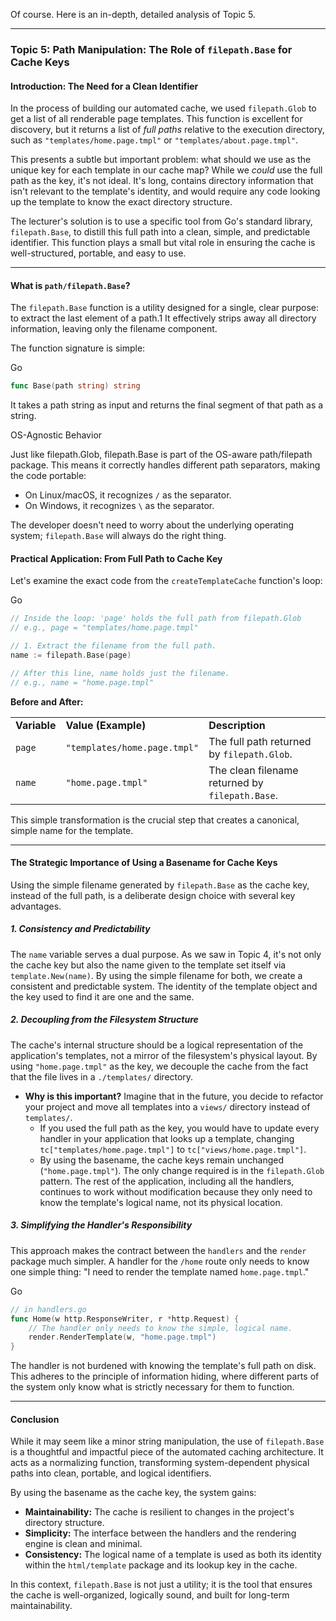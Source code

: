 Of course. Here is an in-depth, detailed analysis of Topic 5.

---

### Topic 5: Path Manipulation: The Role of `filepath.Base` for Cache Keys

#### Introduction: The Need for a Clean Identifier

In the process of building our automated cache, we used `filepath.Glob` to get a list of all renderable page templates. This function is excellent for discovery, but it returns a list of _full paths_ relative to the execution directory, such as `"templates/home.page.tmpl"` or `"templates/about.page.tmpl"`.

This presents a subtle but important problem: what should we use as the unique key for each template in our cache map? While we _could_ use the full path as the key, it's not ideal. It's long, contains directory information that isn't relevant to the template's identity, and would require any code looking up the template to know the exact directory structure.

The lecturer's solution is to use a specific tool from Go's standard library, `filepath.Base`, to distill this full path into a clean, simple, and predictable identifier. This function plays a small but vital role in ensuring the cache is well-structured, portable, and easy to use.

---

#### What is `path/filepath.Base`?

The `filepath.Base` function is a utility designed for a single, clear purpose: to extract the last element of a path.1 It effectively strips away all directory information, leaving only the filename component.

The function signature is simple:

Go

```go
func Base(path string) string
```

It takes a path string as input and returns the final segment of that path as a string.

OS-Agnostic Behavior

Just like filepath.Glob, filepath.Base is part of the OS-aware path/filepath package. This means it correctly handles different path separators, making the code portable:

- On Linux/macOS, it recognizes `/` as the separator.
- On Windows, it recognizes `\` as the separator.

The developer doesn't need to worry about the underlying operating system; `filepath.Base` will always do the right thing.

#### Practical Application: From Full Path to Cache Key

Let's examine the exact code from the `createTemplateCache` function's loop:

Go

```go
// Inside the loop: 'page' holds the full path from filepath.Glob
// e.g., page = "templates/home.page.tmpl"

// 1. Extract the filename from the full path.
name := filepath.Base(page)

// After this line, name holds just the filename.
// e.g., name = "home.page.tmpl"
```

**Before and After:**

|   |   |   |
|---|---|---|
|**Variable**|**Value (Example)**|**Description**|
|`page`|`"templates/home.page.tmpl"`|The full path returned by `filepath.Glob`.|
|`name`|`"home.page.tmpl"`|The clean filename returned by `filepath.Base`.|

This simple transformation is the crucial step that creates a canonical, simple name for the template.

---

#### The Strategic Importance of Using a Basename for Cache Keys

Using the simple filename generated by `filepath.Base` as the cache key, instead of the full path, is a deliberate design choice with several key advantages.

##### 1. Consistency and Predictability

The `name` variable serves a dual purpose. As we saw in Topic 4, it's not only the cache key but also the name given to the template set itself via `template.New(name)`. By using the simple filename for both, we create a consistent and predictable system. The identity of the template object and the key used to find it are one and the same.

##### 2. Decoupling from the Filesystem Structure

The cache's internal structure should be a logical representation of the application's templates, not a mirror of the filesystem's physical layout. By using `"home.page.tmpl"` as the key, we decouple the cache from the fact that the file lives in a `./templates/` directory.

- **Why is this important?** Imagine that in the future, you decide to refactor your project and move all templates into a `views/` directory instead of `templates/`.
    - If you used the full path as the key, you would have to update every handler in your application that looks up a template, changing `tc["templates/home.page.tmpl"]` to `tc["views/home.page.tmpl"]`.
    - By using the basename, the cache keys remain unchanged (`"home.page.tmpl"`). The only change required is in the `filepath.Glob` pattern. The rest of the application, including all the handlers, continues to work without modification because they only need to know the template's logical name, not its physical location.

##### 3. Simplifying the Handler's Responsibility

This approach makes the contract between the `handlers` and the `render` package much simpler. A handler for the `/home` route only needs to know one simple thing: "I need to render the template named `home.page.tmpl`."

Go

```go
// in handlers.go
func Home(w http.ResponseWriter, r *http.Request) {
    // The handler only needs to know the simple, logical name.
    render.RenderTemplate(w, "home.page.tmpl")
}
```

The handler is not burdened with knowing the template's full path on disk. This adheres to the principle of information hiding, where different parts of the system only know what is strictly necessary for them to function.

---

#### Conclusion

While it may seem like a minor string manipulation, the use of `filepath.Base` is a thoughtful and impactful piece of the automated caching architecture. It acts as a normalizing function, transforming system-dependent physical paths into clean, portable, and logical identifiers.

By using the basename as the cache key, the system gains:

- **Maintainability:** The cache is resilient to changes in the project's directory structure.
- **Simplicity:** The interface between the handlers and the rendering engine is clean and minimal.
- **Consistency:** The logical name of a template is used as both its identity within the `html/template` package and its lookup key in the cache.

In this context, `filepath.Base` is not just a utility; it is the tool that ensures the cache is well-organized, logically sound, and built for long-term maintainability.